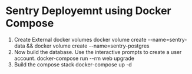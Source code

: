 # Sentry Deployemnt using Docker Compose
1. Create External docker volumes
docker volume create --name=sentry-data && docker volume create --name=sentry-postgres
2. Now build the database. Use the interactive prompts to create a user account.
docker-compose run --rm web upgrade
3. Build the compose stack
docker-compose  up -d